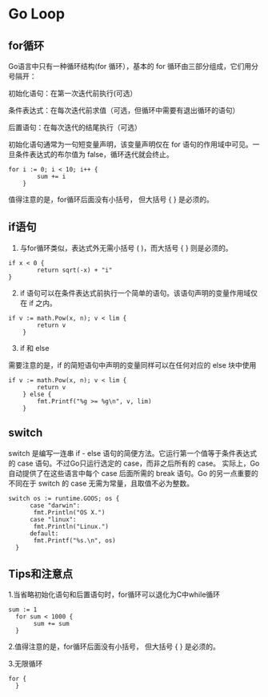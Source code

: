 # Go Loop

## for循环
Go语言中只有一种循环结构(for 循环），基本的 for 循环由三部分组成，它们用分号隔开：

  初始化语句：在第一次迭代前执行(可选）
  
  条件表达式：在每次迭代前求值（可选，但循环中需要有退出循环的语句）
  
  后置语句：在每次迭代的结尾执行（可选）
  
初始化语句通常为一句短变量声明，该变量声明仅在 for 语句的作用域中可见。一旦条件表达式的布尔值为 false，循环迭代就会终止。

```
for i := 0; i < 10; i++ {
		sum += i
	}
```
值得注意的是，for循环后面没有小括号， 但大括号 { } 是必须的。

## if语句
1. 与for循环类似，表达式外无需小括号 ( )，而大括号 { } 则是必须的。
```
if x < 0 {
		return sqrt(-x) + "i"
}
```
2. if 语句可以在条件表达式前执行一个简单的语句。该语句声明的变量作用域仅在 if 之内。
```
if v := math.Pow(x, n); v < lim {
		return v
	}
```
3. if 和 else 

需要注意的是，if 的简短语句中声明的变量同样可以在任何对应的 else 块中使用
```
if v := math.Pow(x, n); v < lim {
		return v
	} else {
		fmt.Printf("%g >= %g\n", v, lim)
	}
```

## switch
switch 是编写一连串 if - else 语句的简便方法。它运行第一个值等于条件表达式的 case 语句。不过Go只运行选定的 case，而非之后所有的 case。 实际上，Go 自动提供了在这些语言中每个 case 后面所需的 break 语句。Go 的另一点重要的不同在于 switch 的 case 无需为常量，且取值不必为整数。
```
switch os := runtime.GOOS; os {
      case "darwin":
	   fmt.Println("OS X.")
      case "linux":
	   fmt.Println("Linux.")
      default:
	   fmt.Printf("%s.\n", os)
  }
```

## Tips和注意点
   1.当省略初始化语句和后置语句时，for循环可以退化为C中while循环
   ```
   sum := 1
	 for sum < 1000 {
		  sum += sum
	 }
   ```
   2.值得注意的是，for循环后面没有小括号， 但大括号 { } 是必须的。
   
   3.无限循环
   ```
   for {
	 }
   ```


